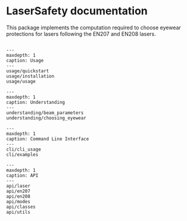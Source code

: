 # LaserSafety documentation

This package implements the computation required to choose eyewear protections for lasers following the EN207 and EN208 lasers.


```{warning} The work in this python package results only from my own understanding of these standards. Proper computation must be performed by trained and competent personal. I decline any responsibility and do not provide no warranty about this work.
```

```{toctree}
---
maxdepth: 1
caption: Usage
---
usage/quickstart
usage/installation
usage/usage
```

```{toctree}
---
maxdepth: 1
caption: Understanding
---
understanding/beam_parameters
understanding/choosing_eyewear
```

```{toctree}
---
maxdepth: 1
caption: Command Line Interface
---
cli/cli_usage
cli/examples
```

```{toctree}
---
maxdepth: 1
caption: API
---
api/laser
api/en207
api/en208
api/modes
api/classes
api/utils
```